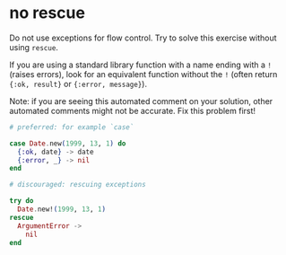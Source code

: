 # no rescue

Do not use exceptions for flow control.
Try to solve this exercise without using `rescue`.

If you are using a standard library function with a name ending with a `!` (raises errors), look for an equivalent function without the `!` (often return `{:ok, result}` or `{:error, message}`).

Note: if you are seeing this automated comment on your solution, other automated comments might not be accurate.
Fix this problem first!

```elixir
# preferred: for example `case`

case Date.new(1999, 13, 1) do
  {:ok, date} -> date
  {:error, _} -> nil
end

# discouraged: rescuing exceptions

try do
  Date.new!(1999, 13, 1)
rescue
  ArgumentError ->
    nil
end
```
